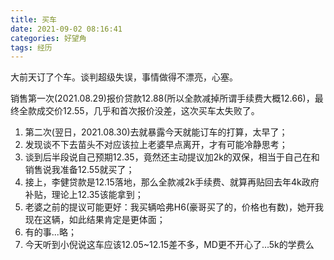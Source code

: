 ```yaml
---
title: 买车
date: 2021-09-02 08:16:41
categories: 好望角
tags: 经历
---
```


大前天订了个车。谈判超级失误，事情做得不漂亮，心塞。
<!--more-->

销售第一次(2021.08.29)报价贷款12.88(所以全款减掉所谓手续费大概12.66)，最终全款成交价12.55，几乎和首次报价没差，这次买车太失败了。

1. 第二次(翌日，2021.08.30)去就暴露今天就能订车的打算，太早了；
2. 发现谈不下去苗头不对应该拉上老婆早点离开，才有可能冷静思考；
3. 谈到后半段说自己预期12.35，竟然还主动提议加2k的双保，相当于自己在和销售说我准备12.55就买了；
4. 接上，李健贷款是12.15落地，那么全款减2k手续费、就算再贴回去年4k政府补贴，理论上12.35该能拿到；
5. 老婆之前的提议可能更好：我买辆哈弗H6(豪哥买了的，价格也有数)，她开我现在这辆，如此结果肯定是更体面；
6. 有的事...略；
7. 今天听到小倪说这车应该12.05~12.15差不多，MD更不开心了...5k的学费么

